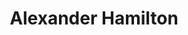 ---
pid: lle27
title: Alexander Hamilton
location_transcription: 
coordinates: "[-75.163642141257, 39.955181571529]"
zipcode: NJ08075
gen_neighborhood: 
neighborhood: 
outside_phl: Riverside NJ
age: '3'
age_range: "<6"
instagram: 
image_file_name: lle_27.jpg
proposal_transcription: 
topic: Unknown
topic_summary: '0'
type: Other No Form
keywords_other: alexander hamilton
credit: Talia
image_labels: 
twitter: 
facebook: 
permalink: "/monuments/lle27/"
layout: item-page
---